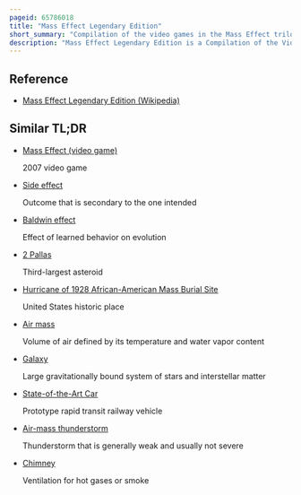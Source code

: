 ```yaml
---
pageid: 65786018
title: "Mass Effect Legendary Edition"
short_summary: "Compilation of the video games in the Mass Effect trilogy"
description: "Mass Effect Legendary Edition is a Compilation of the Video Games in the Mass Effect Trilogy: Mass Effect, Mass Effect 2, and Mass Effect 3. It was developed by Bioware and published by electronic Arts. All three Games were remastered, with visual Enhancements, technical Improvements, and Gameplay Adjustments. Mass Effect, the first Game of the Trilogy, received more extensive Upgrades than its Counterparts, specifically with Regard to Graphics, Combat Mechanics, Vehicle Handling, and loading Times."
---
```


## Reference

- [Mass Effect Legendary Edition (Wikipedia)](https://en.wikipedia.org/?curid=65786018)

## Similar TL;DR

- [Mass Effect (video game)](/tldr/en/mass-effect-video-game)

  2007 video game

- [Side effect](/tldr/en/side-effect)

  Outcome that is secondary to the one intended

- [Baldwin effect](/tldr/en/baldwin-effect)

  Effect of learned behavior on evolution

- [2 Pallas](/tldr/en/2-pallas)

  Third-largest asteroid

- [Hurricane of 1928 African-American Mass Burial Site](/tldr/en/hurricane-of-1928-african-american-mass-burial-site)

  United States historic place

- [Air mass](/tldr/en/air-mass)

  Volume of air defined by its temperature and water vapor content

- [Galaxy](/tldr/en/galaxy)

  Large gravitationally bound system of stars and interstellar matter

- [State-of-the-Art Car](/tldr/en/state-of-the-art-car)

  Prototype rapid transit railway vehicle

- [Air-mass thunderstorm](/tldr/en/air-mass-thunderstorm)

  Thunderstorm that is generally weak and usually not severe

- [Chimney](/tldr/en/chimney)

  Ventilation for hot gases or smoke
